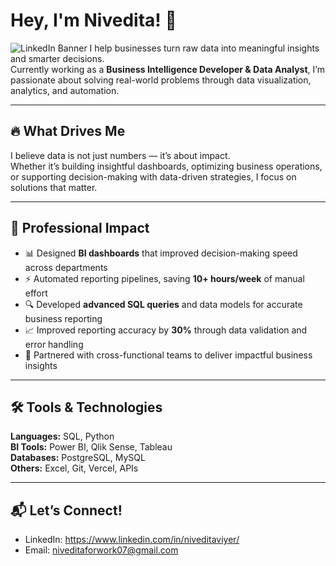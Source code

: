 # Hey, I'm Nivedita! 👋
![LinkedIn Banner](https://github.com/Nivedita0706/Banner/blob/main/White%20Minimalist%20Profile%20LinkedIn%20Banner.png)
I help businesses turn raw data into meaningful insights and smarter decisions.  
Currently working as a **Business Intelligence Developer & Data Analyst**, I’m passionate about solving real-world problems through data visualization, analytics, and automation.

---

## 🔥 What Drives Me
I believe data is not just numbers — it’s about impact.  
Whether it’s building insightful dashboards, optimizing business operations, or supporting decision-making with data-driven strategies, I focus on solutions that matter.

---

## 💼 Professional Impact
- 📊 Designed **BI dashboards** that improved decision-making speed across departments  
- ⚡ Automated reporting pipelines, saving **10+ hours/week** of manual effort  
- 🔍 Developed **advanced SQL queries** and data models for accurate business reporting  
- 📈 Improved reporting accuracy by **30%** through data validation and error handling  
- 🤝 Partnered with cross-functional teams to deliver impactful business insights  


---

## 🛠️ Tools & Technologies
**Languages:** SQL, Python  
**BI Tools:** Power BI, Qlik Sense, Tableau  
**Databases:** PostgreSQL, MySQL  
**Others:** Excel, Git, Vercel, APIs  

---

## 📬 Let’s Connect!
- LinkedIn: https://www.linkedin.com/in/niveditaviyer/  
- Email: niveditaforwork07@gmail.com
